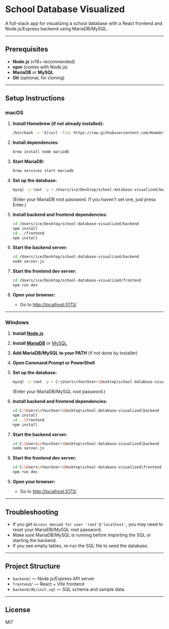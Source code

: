 # School Database Visualized

A full-stack app for visualizing a school database with a React frontend and Node.js/Express backend using MariaDB/MySQL.

---

## Prerequisites

- **Node.js** (v18+ recommended)
- **npm** (comes with Node.js)
- **MariaDB** or **MySQL**
- **Git** (optional, for cloning)

---

## Setup Instructions

### macOS

1. **Install Homebrew (if not already installed):**
   ```sh
   /bin/bash -c "$(curl -fsSL https://raw.githubusercontent.com/Homebrew/install/HEAD/install.sh)"
   ```

2. **Install dependencies:**
   ```sh
   brew install node mariadb
   ```

3. **Start MariaDB:**
   ```sh
   brew services start mariadb
   ```

4. **Set up the database:**
   ```sh
   mysql -u root -p < /Users/ice/Desktop/school-database-visualized/backend/db/init.sql
   ```
   (Enter your MariaDB root password. If you haven't set one, just press Enter.)

5. **Install backend and frontend dependencies:**
   ```sh
   cd /Users/ice/Desktop/school-database-visualized/backend
   npm install
   cd ../frontend
   npm install
   ```

6. **Start the backend server:**
   ```sh
   cd /Users/ice/Desktop/school-database-visualized/backend
   node server.js
   ```

7. **Start the frontend dev server:**
   ```sh
   cd /Users/ice/Desktop/school-database-visualized/frontend
   npm run dev
   ```

8. **Open your browser:**
   - Go to [http://localhost:5173/](http://localhost:5173/)

---

### Windows

1. **Install [Node.js](https://nodejs.org/)**
2. **Install [MariaDB](https://mariadb.org/download/)** or [MySQL](https://dev.mysql.com/downloads/installer/)
3. **Add MariaDB/MySQL to your PATH** (if not done by installer)
4. **Open Command Prompt or PowerShell**

5. **Set up the database:**
   ```sh
   mysql -u root -p < C:\Users\<YourUser>\Desktop\school-database-visualized\backend\db\init.sql
   ```
   (Enter your MariaDB/MySQL root password.)

6. **Install backend and frontend dependencies:**
   ```sh
   cd C:\Users\<YourUser>\Desktop\school-database-visualized\backend
   npm install
   cd ..\frontend
   npm install
   ```

7. **Start the backend server:**
   ```sh
   cd C:\Users\<YourUser>\Desktop\school-database-visualized\backend
   node server.js
   ```

8. **Start the frontend dev server:**
   ```sh
   cd C:\Users\<YourUser>\Desktop\school-database-visualized\frontend
   npm run dev
   ```

9. **Open your browser:**
   - Go to [http://localhost:5173/](http://localhost:5173/)

---

## Troubleshooting

- If you get `Access denied for user 'root'@'localhost'`, you may need to reset your MariaDB/MySQL root password.
- Make sure MariaDB/MySQL is running before importing the SQL or starting the backend.
- If you see empty tables, re-run the SQL file to seed the database.

---

## Project Structure

- `backend/` — Node.js/Express API server
- `frontend/` — React + Vite frontend
- `backend/db/init.sql` — SQL schema and sample data

---

## License

MIT
